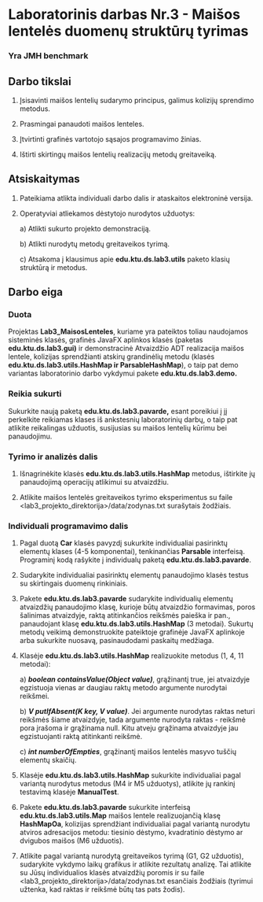 # Laboratorinis darbas Nr.3 - Maišos lentelės duomenų struktūrų tyrimas
 ### Yra JMH benchmark

## Darbo tikslai

1.  Įsisavinti maišos lentelių sudarymo principus, galimus kolizijų
    sprendimo metodus.

2.  Prasmingai panaudoti maišos lenteles.

3.  Įtvirtinti grafinės vartotojo sąsajos programavimo žinias.

4.  Ištirti skirtingų maišos lentelių realizacijų metodų greitaveiką.

## Atsiskaitymas

1.  Pateikiama atlikta individuali darbo dalis ir ataskaitos elektroninė
    versija.

2.  Operatyviai atliekamos dėstytojo nurodytos užduotys:

    a)  Atlikti sukurto projekto demonstraciją.

    b)  Atlikti nurodytų metodų greitaveikos tyrimą.

    c)  Atsakoma į klausimus apie **edu.ktu.ds.lab3.utils** paketo
        klasių struktūrą ir metodus.

## Darbo eiga

### Duota
Projektas **Lab3\_MaisosLenteles**, kuriame yra pateiktos
toliau naudojamos sisteminės klasės, grafinės JavaFX aplinkos klasės
(paketas **edu.ktu.ds.lab3.gui)** ir demonstracinė Atvaizdžio ADT
realizacija maišos lentele, kolizijas sprendžianti atskirų grandinėlių
metodu (klasės **edu.ktu.ds.lab3.utils.HashMap ir ParsableHashMap**), o
taip pat demo variantas laboratorinio darbo vykdymui pakete
**edu.ktu.ds.lab3.demo.**

### Reikia sukurti
Sukurkite naują paketą **edu.ktu.ds.lab3.pavarde,** esant
poreikiui į jį perkelkite reikiamas klases iš ankstesnių laboratorinių
darbų, o taip pat atlikite reikalingas užduotis, susijusias su maišos
lentelių kūrimu bei panaudojimu.

### Tyrimo ir analizės dalis

1.  Išnagrinėkite klasės **edu.ktu.ds.lab3.utils.HashMap** metodus,
    ištirkite jų panaudojimą operacijų atlikimui su atvaizdžiu.

2.  Atlikite maišos lentelės greitaveikos tyrimo eksperimentus su faile
    \<lab3\_projekto\_direktorija\>/data/zodynas.txt surašytais
    žodžiais.

### Individuali programavimo dalis

1.  Pagal duotą **Car** klasės pavyzdį sukurkite individualiai
    pasirinktų elementų klases (4-5 komponentai), tenkinančias
    **Parsable** interfeisą. Programinį kodą rašykite į individualų
    paketą **edu.ktu.ds.lab3.pavarde**.

2.  Sudarykite individualiai pasirinktų elementų panaudojimo klasės
    testus su skirtingais duomenų rinkiniais.

3.  Pakete **edu.ktu.ds.lab3.pavarde** sudarykite individualių elementų
    atvaizdžių panaudojimo klasę, kurioje būtų atvaizdžio formavimas,
    poros šalinimas atvaizdyje, raktą atitinkančios reikšmės paieška ir
    pan., panaudojant klasę **edu.ktu.ds.lab3.utils.HashMap** (3
    metodai). Sukurtų metodų veikimą demonstruokite pateiktoje grafinėje
    JavaFX aplinkoje arba sukurkite nuosavą, pasinaudodami paskaitų
    medžiaga.

4.  Klasėje **edu.ktu.ds.lab3.utils.HashMap** realizuokite metodus (1,
    4, 11 metodai):

    a) ***boolean containsValue(Object value)***, grąžinantį true, jei
    atvaizdyje egzistuoja vienas ar daugiau raktų metodo argumente
    nurodytai reikšmei.

    b) ***V putIfAbsent(K key, V value)***. Jei argumente nurodytas raktas
    neturi reikšmės šiame atvaizdyje, tada argumente nurodyta raktas -
    reikšmė pora įrašoma ir grąžinama null. Kitu atveju grąžinama
    atvaizdyje jau egzistuojanti raktą atitinkanti reikšmė.

    c) ***int numberOfEmpties***, grąžinantį maišos lentelės masyvo tuščių
    elementų skaičių.

5.  Klasėje **edu.ktu.ds.lab3.utils.HashMap** sukurkite individualiai
    pagal variantą nurodytus metodus (M4 ir M5 užduotys), atlikite jų
    rankinį testavimą klasėje **ManualTest**.

6.  Pakete **edu.ktu.ds.lab3.pavarde** sukurkite interfeisą
    **edu.ktu.ds.lab3.utils.Map** maišos lentele realizuojančią klasę
    **HashMapOa**, kolizijas sprendžiant individualiai pagal variantą
    nurodytu atviros adresacijos metodu: tiesinio dėstymo, kvadratinio
    dėstymo ar dvigubos maišos (M6 užduotis).

7.  Atlikite pagal variantą nurodytą greitaveikos tyrimą (G1, G2
    užduotis), sudarykite vykdymo laikų grafikus ir atlikite rezultatų
    analizę. Tai atlikite su Jūsų individualios klasės atvaizdžių
    poromis ir su faile \<lab3\_projekto\_direktorija\>/data/zodynas.txt
    esančiais žodžiais (tyrimui užtenka, kad raktas ir reikšmė būtų tas
    pats žodis).
    
    
   
